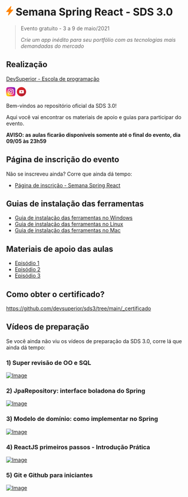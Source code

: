 # ![DevSuperior logo](https://raw.githubusercontent.com/devsuperior/bds-assets/main/ds/devsuperior-logo-small.png) Semana Spring React - SDS 3.0
> Evento gratuito - 3 a 9 de maio/2021
> 
>  *Crie um app inédito para seu portfólio com as tecnologias mais demandadas do mercado*

## Realização
[DevSuperior - Escola de programação](https://devsuperior.com.br)

[![DevSuperior no Instagram](https://raw.githubusercontent.com/devsuperior/bds-assets/main/ds/ig-icon.png)](https://instagram.com/devsuperior.ig)
[![DevSuperior no Youtube](https://raw.githubusercontent.com/devsuperior/bds-assets/main/ds/yt-icon.png)](https://youtube.com/devsuperior)

Bem-vindos ao repositório oficial da SDS 3.0!

Aqui você vai encontrar os materiais de apoio e guias para participar do evento.

**AVISO: as aulas ficarão disponíveis somente até o final do evento, dia 09/05 às 23h59**

## Página de inscrição do evento

Não se inscreveu ainda? Corre que ainda dá tempo:

- [Página de inscrição - Semana Spring React](https://devsuperior.com.br/evento-sds3-org)

## Guias de instalação das ferramentas
- [Guia de instalação das ferramentas no Windows](https://github.com/devsuperior/sds3/tree/main/_instalacao/windows)
- [Guia de instalação das ferramentas no Linux](https://github.com/devsuperior/sds3/tree/main/_instalacao/linux)
- [Guia de instalação das ferramentas no Mac](https://github.com/devsuperior/sds3/tree/main/_instalacao/mac)

## Materiais de apoio das aulas
- [Episódio 1](https://github.com/devsuperior/sds3/tree/main/episodio1)
- [Episódio 2](https://github.com/devsuperior/sds3/tree/main/episodio2)
- [Episódio 3](https://github.com/devsuperior/sds3/tree/main/episodio3)

## Como obter o certificado?

https://github.com/devsuperior/sds3/tree/main/_certificado

## Vídeos de preparação

Se você ainda não viu os vídeos de preparação da SDS 3.0, corre lá que ainda dá tempo:

### 1) Super revisão de OO e SQL

[![Image](https://img.youtube.com/vi/xC_yKw3MYX4/mqdefault.jpg "Vídeo no Youtube")](https://youtu.be/xC_yKw3MYX4)

### 2) JpaRepository: interface boladona do Spring

[![Image](https://img.youtube.com/vi/os6hdZbCnpM/mqdefault.jpg "Vídeo no Youtube")](https://youtu.be/os6hdZbCnpM)

### 3) Modelo de domínio: como implementar no Spring

[![Image](https://img.youtube.com/vi/OX5MmJrFTdw/mqdefault.jpg "Vídeo no Youtube")](https://youtu.be/OX5MmJrFTdw)

### 4) ReactJS primeiros passos - Introdução Prática

[![Image](https://img.youtube.com/vi/IOJoJGDowEY/mqdefault.jpg "Vídeo no Youtube")](https://youtu.be/IOJoJGDowEY)

### 5) Git e Github para iniciantes

[![Image](https://img.youtube.com/vi/KLG-jC1fh28/mqdefault.jpg "Vídeo no Youtube")](https://youtu.be/KLG-jC1fh28)
